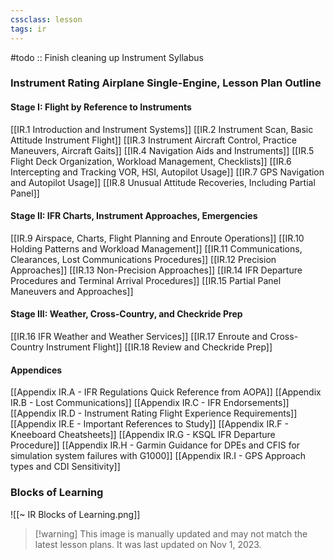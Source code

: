 ```yaml
---
cssclass: lesson
tags: ir
---
```

#todo :: Finish cleaning up Instrument Syllabus

### Instrument Rating Airplane Single-Engine, Lesson Plan Outline

#### Stage I: Flight by Reference to Instruments
[[IR.1 Introduction and Instrument Systems]]
[[IR.2 Instrument Scan, Basic Attitude Instrument Flight]]
[[IR.3 Instrument Aircraft Control, Practice Maneuvers, Aircraft Gaits]]
[[IR.4 Navigation Aids and Instruments]]
[[IR.5 Flight Deck Organization, Workload Management, Checklists]]
[[IR.6 Intercepting and Tracking VOR, HSI, Autopilot Usage]]
[[IR.7 GPS Navigation and Autopilot Usage]]
[[IR.8 Unusual Attitude Recoveries, Including Partial Panel]]

#### Stage II: IFR Charts, Instrument Approaches, Emergencies
[[IR.9 Airspace, Charts, Flight Planning and Enroute Operations]]
[[IR.10 Holding Patterns and Workload Management]]
[[IR.11 Communications, Clearances, Lost Communications Procedures]]
[[IR.12 Precision Approaches]]
[[IR.13 Non-Precision Approaches]]
[[IR.14 IFR Departure Procedures and Terminal Arrival Procedures]]
[[IR.15 Partial Panel Maneuvers and Approaches]]

#### Stage III: Weather, Cross-Country, and Checkride Prep
[[IR.16 IFR Weather and Weather Services]]
[[IR.17 Enroute and Cross-Country Instrument Flight]]
[[IR.18 Review and Checkride Prep]]

#### Appendices
[[Appendix IR.A - IFR Regulations Quick Reference from AOPA]]
[[Appendix IR.B - Lost Communications]]
[[Appendix IR.C - IFR Endorsements]]
[[Appendix IR.D - Instrument Rating Flight Experience Requirements]]
[[Appendix IR.E - Important References to Study]]
[[Appendix IR.F - Kneeboard Cheatsheets]]
[[Appendix IR.G - KSQL IFR Departure Procedure]]
[[Appendix IR.H - Garmin Guidance for DPEs and CFIS for simulation system failures with G1000]]
[[Appendix IR.I - GPS Approach types and CDI Sensitivity]]

### Blocks of Learning
![[~ IR Blocks of Learning.png]]
> [!warning] This image is manually updated and may not match the latest lesson plans. It was last updated on Nov 1, 2023.
